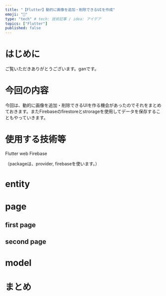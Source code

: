 ```yaml
---
title: "【Flutter】動的に画像を追加・削除できるUIを作成"
emoji: "🍣"
type: "tech" # tech: 技術記事 / idea: アイデア
topics: ["Flutter"]
published: false
---
```


# はじめに
ご覧いただきありがとうございます。ganです。

# 今回の内容
今回は、動的に画像を追加・削除できるUIを作る機会があったのでそれをまとめておきます。またFirebaseのfirestoreとstrorageを使用してデータを保存することもやっていきます。

# 使用する技術等
Flutter web
Firebase

（packageは、provider, firebaseを使います。）

# entity

# page

## first page

## second page

# model

# まとめ
